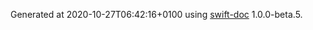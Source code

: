 Generated at 2020-10-27T06:42:16+0100 using [swift-doc](https://github.com/SwiftDocOrg/swift-doc) 1.0.0-beta.5.
